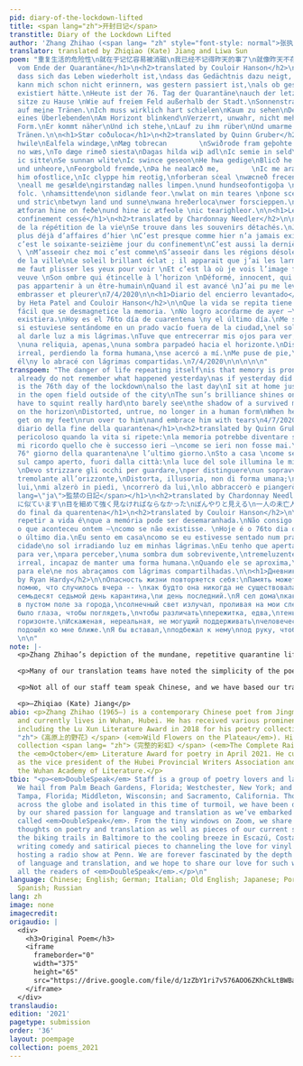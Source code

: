 ```yaml
---
pid: diary-of-the-lockdown-lifted
title: <span lang="zh">开封日记</span>
transtitle: Diary of the Lockdown Lifted
author: 'Zhang Zhihao (<span lang= "zh" style="font-style: normal">张执浩</span>)'
translator: translated by Zhiqiao (Kate) Jiang and Liwa Sun
poem: "重复生活的危险性\n就在于记忆容易被消磁\n我已经不记得昨天的事了\n就像昨天不存在似的\n今天是封城的第76天\n也是最后一日\n我坐在家里就像\n坐在城外的空地上\n阳光明艳照见我有泪水\n我必须眯上眼睛使劲看\n才能依稀看见\n一个未亡人\n闪烁在地平线上的影子\n扭曲，失真，不成人形\n当他越走越近时\n我会站起身来\n奔过去\n与他相拥而泣\n2020-4-7\n\n<h1>Tagebuch
  vom Ende der Quarantäne</h1>\n<h2>translated by Couloir Hanson</h2>\n\nDie Gefahr,
  dass sich das Leben wiederholt ist,\ndass das Gedächtnis dazu neigt, sich zu entmagnetisieren.\nIch
  kann mich schon nicht erinnern, was gestern passiert ist,\nals ob gestern nicht
  existiert hätte.\nHeute ist der 76. Tag der Quarantäne\nauch der letzte Tag.\nIch
  sitze zu Hause \nWie auf freiem Feld außerhalb der Stadt.\nSonnenstrahlen scheinen
  auf meine Tränen.\nIch muss wirklich hart schielen\nKaum zu sehen\nDer Schatten
  eines Überlebenden\nAm Horizont blinkend\nVerzerrt, unwahr, nicht mehr in menschlicher
  Form.\nEr kommt näher\nUnd ich stehe,\nLauf zu ihm rüber\nUnd umarme ihn mit gemeinsamen
  Tränen.\n\n<h1>Stær coðuloca</h1>\n<h2>translated by Quinn Gruber</h2>\n\nFolc gode
  hwile\nEalfela windæge,\nMæg tobrecan        \nSwiðrode fram geþohte \nGirstandæg
  no wæs,\nTo dæge rimeð siesta\nDagas hilda wiþ adl\nIc semie in seld\nswylc swa
  ic sitte\nSe sunnan wlite\nIc swince geseon\nHe hwa gedige\nBlicð he on brerd\nUngewunlic
  und unheore,\nFeorgbold fremde,\nÞa he nealæcð me,        \nIc me aræme\nIc geærne
  him ofostlice,\nIc clyppe him reotig,\nforberan sċeal \nwæcneð frecen: \nþa modgemynd.
  \neall me gesælde\ngirstandæg nalles limpen.\nund hundseofontigoþa \ngedrehte eall
  folc. \nhamsittende\non sidlande feor.\nwlat on min teares \nþone sceadugenga\ndeaðscua
  und stric\nbetwyn land und sunne\nwana hreðerloca\nwer forscieppen.\nmin nidgestella\nic
  ætforan hine on feðe\nund hine ic ætfeole \nic tearighleor.\n\n<h1>Le journal d’un
  confinement cessé</h1>\n<h2>translated by Chardonnay Needler</h2>\n\nLes dangers
  de la répétition de la vie\nSe trouve dans les souvenirs détachés.\nJe ne me souviens
  plus déjà d’affaires d’hier \nC’est presque comme hier n’a jamais existé \nAujourd’hui,
  c’est le soixante-seizième jour du confinement\nC’est aussi la dernière journée
  \ \nM’asseoir chez moi c’est comme\nS’asseoir dans les régions désoles au dehors
  de la ville\nLe soleil brillant éclat ; il apparait que j’ai les larmes aux yeux\nIl
  me faut plisser les yeux pour voir \nEt c’est là où je vois l’image floue \nD’une
  veuve \nSon ombre qui étincelle à l’horizon \nDéformé, innocent, qui ne pouvait
  pas appartenir à un être-humain\nQuand il est avancé \nJ’ai pu me lever\nFuir là-bas\nLui
  embrasser et pleurer\n7/4/2020\n\n<h1>Diario del encierro levantado</h1>\n<h2>translated
  by Heta Patel and Couloir Hanson</h2>\n\nQue la vida se repita tiene un peligro:\nes
  fácil que se desmagnetice la memoria. \nNo logro acordarme de ayer —\ncomo si no
  existiera.\nHoy es el 76to día de cuarentena \ny el último día.\nMe senté en casa\ncomo
  si estuviese sentándome en un prado vacío fuera de la ciudad,\nel sol irradiando
  al darle luz a mis lágrimas.\nTuve que entrecerrar mis ojos para ver,\npara distinguir,
  \nuna reliquia, apenas,\nuna sombra parpadeó hacia el horizonte.\nDistorcionado,
  irreal, perdiendo la forma humana,\nse acercó a mí.\nMe puse de pie,\ncorrí hacia
  él\ny lo abracé con lágrimas compartidas.\n7/4/2020\n\n\n\n\n"
transpoem: "The danger of life repeating itself\nis that memory is prone to degaussing\nI
  already do not remember what happened yesterday\nas if yesterday did not exist\nToday
  is the 76th day of the lockdown\nalso the last day\nI sit at home just like\nsitting
  in the open field outside of the city\nThe sun’s brilliance shines on my tears\nI
  have to squint really hard\nto barely see\nthe shadow of a survived man\nblinking
  on the horizon\nDistorted, untrue, no longer in a human form\nWhen he comes near,\nI’ll
  get on my feet\nrun over to him\nand embrace him with tears\n4/7/2020\n\n<h1>Il
  diario della fine della quarantena</h1>\n<h2>translated by Quinn Gruber</h2>\n\nÈ
  pericoloso quando la vita si ripete:\nla memoria potrebbe diventare smagnetizzata.\nNon
  mi ricordo quello che è successo ieri —\ncome se ieri non fosse mai.\nOggi è il
  76° giorno della quarantena\ne l’ultimo giorno.\nSto a casa \ncome se io fosse seduto
  sul campo aperto, fuori dalla città:\nla luce del sole illumina le mie lacrime.
  \nDevo strizzare gli occhi per guardare,\nper distinguere\nun sopravvissuto, appena\nun’ombra
  tremolante all’orizzonte,\nDistorta, illusoria, non di forma umana;\nquando mi avvicina
  lui,\nmi alzerò in piedi, \ncorrerò da lui,\nlo abbraccerò e piangerò.\n7/4/2020\n\n<h1><span
  lang=\"ja\">監禁の日記</span></h1>\n<h2>translated by Chardonnay Needler</h2>\n\n生活を繰り返す危険性\n記憶は消磁されやすいからです\n昨日のことはもう覚えていない\n昨日の存在じゃないいみたいに\n今日で76日目だ\nその日も最後の日\n家に座って、\n町の外の空き地に座す
  に似ています\n目を細めて強く見なければならなかった\nぼんやりと見える\n一人の未亡人\n地平線に光る影\n歪んで、歪んで、人の形にならない\n近づくにつれ\n私は立ち上がる\n駆け寄る\n\n彼と抱き合ってし、泣いた\n\n2020-4-7\n\n<h1>Diário
  do final da quarentena</h1>\n<h2>translated by Couloir Hanson</h2>\n\nO perigo de
  repetir a vida é\nque a memória pode ser desemaranhada.\nNão consigo me lembrar
  o que aconteceu ontem —\ncomo se não existisse. \nHoje é o 76to dia de quarentena\ne
  o último dia.\nEu sento em casa\ncomo se eu estivesse sentado num prado fora da
  cidade\no sol irradiando luz em minhas lágrimas.\nEu tenho que apertar os olhos
  para ver,\npara perceber,\numa sombra dum sobrevivente,\ntremeluzente no horizonte.\nDistorcido,
  irreal, incapaz de manter uma forma humana.\nQuando ele se aproxima,\neu me levanto,\ncorro
  para ele\ne nos abraçamos com lágrimas compartilhadas.\n\n<h1>Дневник снятого локдауна</h1>\n<h2>translated
  by Ryan Hardy</h2>\n\nОпасность жизни повторяется себя:\nПамять может быть размагнита.\nНе
  помню, что случилось вчера -- \nкак будто она никогда не существовала.\nСегодня
  семьдесят седьмой день карантина,\nи день последний.\nЯ сел дома\nкак будто сел
  в пустом поле за города,\nсолнечный свет излучал, проливая на мои слезы.\nМне нужно
  было глаза, чтобы поглядеть,\nчтобы различать\nпережитка, едва,\nтень мерцал на
  горизонте.\nИскаженая, нереальная, не могущий поддерживать\nчеловеческую форму,\nон
  подошёл ко мне ближе.\nЯ бы вставал,\nподбежал к нему\nпод руку, чтобы плакать вместе.\n07.04.2020\n\n\n\n
  \n\n"
note: |-
  <p>Zhang Zhihao’s depiction of the mundane, repetitive quarantine life has resonated with all of us. The poem <span lang= "zh">《开封日记》</span> speaks of a collectively shared experience in the times of isolation and imparts hope in the age of turmoil. When translating the poem, we have noted the matter-of-factness and repetitions in Zhang’s original poem and have tried to preserve these qualities when translating the poem into different languages. For instance, our Italian translation uses repeated <em>erò</em> ending of the future tense verbs as well as the echoed <em>i</em> in <em>piedi</em>, <em>lui</em> in the last few lines to evoke the sense of time blending together when the surroundings don’t change much. Similarly, our Portuguese translation describes the slow passing of time in quarantine by adding extra syllables such as <em>eu</em> and unnecessary prepositions to slow down the pace of the translation.</p>

  <p>Many of our translation teams have noted the simplicity of the poem that is easy to replicate in other languages, though there have been a few difficult words that require imagery to hone in on the word choice. “<span lang= "zh">空地</span>” in line 8, for example, whose literal translation is “empty/open ground/field,” is translated as “open field” in English and <em>prado</em> in Spanish, both evoking the imagery of a park with meadows, a beautiful image in the dark time of the pandemic. In line 12, “<span lang= "zh">未亡人</span>” is translated as “a survived man” in English and <em>un sopravvissuto</em> in Italian, while referring to those who have fought hard in the pandemic and made it through. The past participles of “survive” and <em>sopravvivere</em> used here set a tone of finality to an action that seems long and enduring.</p>

  <p>Not all of our staff team speak Chinese, and we have based our translations in other languages on the English version produced by our Mandarin-speaking staff members. Nevertheless, we all agree that the global nature of the pandemic allows the piece to resonate across many languages. This year, we also include a translation into Old English, a seemingly dead language yet one that still fits well in the contemporary context. <em>Beowulf</em> and many other Old English poems often focus on loss and grief and our powerlessness in the face of death, no matter our strength or heroic ability. What we have collectively lived through in the past year and a half indeed revolves around such themes. However, in such times of grief and darkness, we still see lights of hope and hold on to them. Whether it is the imagination of sitting on open fields outside of the city, or running over to embrace the survived man, we find strength through this collectively shared experience. As in the last line of our German translation, “Und umarme ihn mit gemeinsamen Tränen,” the addition of <em>gemeinsamen</em> (“common” in English) captures such collective experience with a Romantic sense of humanity. We continue to support each other with caring and hope while fighting through the path of danger and turmoil.</p>

  <p>—Zhiqiao (Kate) Jiang</p>
abio: <p>Zhang Zhihao (1965–) is a contemporary Chinese poet from Jingmen, Hubei,
  and currently lives in Wuhan, Hubei. He has received various prominent poetry awards,
  including the Lu Xun Literature Award in 2018 for his poetry collection <span lang=
  "zh">《高原上的野花》</span> (<em>Wild Flowers on the Plateau</em>). His most recent poetry
  collection <span lang= "zh">《完整的彩虹》</span> (<em>The Complete Rainbow</em>) has received
  the <em>October</em> Literature Award for poetry in April 2021. He currently serves
  as the vice president of the Hubei Provincial Writers Association and the dean of
  the Wuhan Academy of Literature.</p>
tbio: "<p><em>DoubleSpeak</em> Staff is a group of poetry lovers and language aficionados.
  We hail from Palm Beach Gardens, Florida; Westchester, New York; and Hangzhou, China;
  Tampa, Florida; Middleton, Wisconsin; and Sacramento, California. Though scattered
  across the globe and isolated in this time of turmoil, we have been drawn together
  by our shared passion for language and translation as we’ve embarked on this adventure
  called <em>DoubleSpeak</em>. From the tiny windows on Zoom, we share with each other
  thoughts on poetry and translation as well as pieces of our current states: from
  the biking trails in Baltimore to the cooling breeze in Escazú, Costa Rica; from
  writing comedy and satirical pieces to channeling the love for vinyl records into
  hosting a radio show at Penn. We are forever fascinated by the depth and breadth
  of language and translation, and we hope to share our love for such wonders with
  all the readers of <em>DoubleSpeak</em>.</p>\n"
language: Chinese; English; German; Italian; Old English; Japanese; Portoguese; French;
  Spanish; Russian
lang: zh
image: none
imagecredit: 
origaudio: |
  <div>
    <h3>Original Poem</h3>
    <iframe
      frameborder="0"
      width="375"
      height="65"
      src="https://drive.google.com/file/d/1zZbY1ri7v576AOO6ZKhCkLtBWBa1ULsA/preview">
    </iframe>
  </div>
translaudio: 
edition: '2021'
pagetype: submission
order: '36'
layout: poempage
collection: poems_2021
---
```

